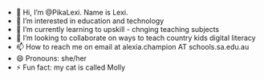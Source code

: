 - 👋 Hi, I’m @PikaLexi. Name is Lexi.
- 👀 I’m interested in education and technology
- 🌱 I’m currently learning to upskill - chnging teaching subjects
- 💞️ I’m looking to collaborate on ways to teach country kids digital literacy
- 📫 How to reach me on email at alexia.champion AT schools.sa.edu.au
- 😄 Pronouns: she/her
- ⚡ Fun fact: my cat is called Molly

<!---
PikaLexi/PikaLexi is a ✨ special ✨ repository because its `README.md` (this file) appears on your GitHub profile.
You can click the Preview link to take a look at your changes.
--->
